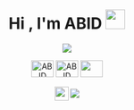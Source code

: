 <h1 align="center"><b>Hi , I'm ABID </b><img src="https://media.giphy.com/media/hvRJCLFzcasrR4ia7z/giphy.gif" width="35"></h1>

<p align="center">
  <a href="https://github.com/TalhaAbid1"><img src="https://readme-typing-svg.herokuapp.com?font=Time+New+Roman&color=cyan&size=25&center=true&vCenter=true&width=600&height=100&lines=Assalamu+O+Alaikum+Warahmatullah..&hearts;++;Self-taught+Front-End+Developer,;Computer+Science+Student,;Active+Learner/Researcher,;Love+to+learn+new+stuffs..<3"></a>
<br>
<p align="center">
<a href="https://www.linkedin.com/in/talha-abid-1b563b253/?originalSubdomain=pk" target="blank"><img align="center" src="https://cdn.jsdelivr.net/npm/simple-icons@3.0.1/icons/linkedin.svg" alt="ABID" height="30" width="40" /></a>
<a href="https://www.facebook.com/talha.abid.100" target="blank"><img align="center" src="https://cdn.jsdelivr.net/npm/simple-icons@3.0.1/icons/facebook.svg" alt="ABID" height="30" width="40" /></a>
<a href = "mailto: talhaabid353@gmail.com"><img align="center" src="https://simpleicons.org/icons/gmail.svg" height="30" width="40" /></a>
<br>
<br>

<img align="center" src="https://media2.giphy.com/media/QssGEmpkyEOhBCb7e1/giphy.gif?cid=ecf05e47a0n3gi1bfqntqmob8g9aid1oyj2wr3ds3mg700bl&rid=giphy.gif" width ="25">
<img align="center" src="https://user-images.githubusercontent.com/73097560/115834477-dbab4500-a447-11eb-908a-139a6edaec5c.gif"><br><br>


<br>   
